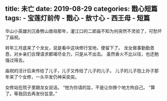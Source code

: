title:	未亡
date:	2019-08-29
categories: 戬心短篇
tags:
	- 宝莲灯前传
	- 戬心
	- 敖寸心
	- 西王母
	- 短篇
---

华山小英雄刘沉香劈山救母那年，灌江口的二郎庙不知为何突然不灵验了，可愁坏了庙祝。
<!--more-->
转年三月底来了个龙女，说是看中这块修行宝地，便留下了。
龙女做事勤勤恳恳，对乡亲们合理请求都竭尽全力，只是从不出去。
虽然香火不比以往，也还勉强过得去。

庙祝的活计后来传给了儿子，儿子又传给了儿子的儿子。
儿子的儿子抱上孙子那年来了个女修，一头华发仍神采奕奕。

女修站在院子里跟龙女说话。
“他为你请的旨，不是让你换个地方拘自己。
“算了。等我回去再发份旨意。”
